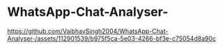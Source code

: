 # WhatsApp-Chat-Analyser-
https://github.com/VaibhavSingh2004/WhatsApp-Chat-Analyser-/assets/112901539/b975f5ca-5e03-4266-bf3e-c75054d8a90c
